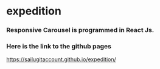# expedition
### Responsive Carousel is programmed in React Js.
### Here is the link to the github pages
https://sailugitaccount.github.io/expedition/

